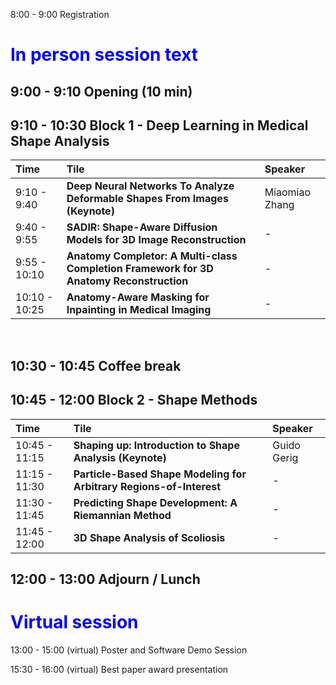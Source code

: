 
8:00 - 9:00 Registration

# <span style="color:blue">In person session text</span> <br>

## 9:00 - 9:10 Opening (10 min) <br>

## 9:10 - 10:30 Block 1 - Deep Learning in Medical Shape Analysis <br>

| Time   |      Tile      |  Speaker |
|:----------|:-------------|:------|
| 9:10 - 9:40 |  **Deep Neural Networks To Analyze Deformable Shapes From Images (Keynote)** | Miaomiao Zhang|
| 9:40 - 9:55 |  **SADIR: Shape-Aware Diffusion Models for 3D Image Reconstruction**   |   - |
| 9:55 - 10:10 | **Anatomy Completor: A Multi-class Completion Framework for 3D Anatomy Reconstruction** |    -|
| 10:10 - 10:25 | **Anatomy-Aware Masking for Inpainting in Medical Imaging** |    - | 

<br>

## 10:30 - 10:45 Coffee break <br>

## 10:45 - 12:00 Block 2 - Shape Methods  <br>


| Time   |      Tile      |  Speaker |
|:----------|:-------------|:------|
| 10:45 - 11:15 |  **Shaping up: Introduction to Shape Analysis (Keynote)** | Guido Gerig|
| 11:15 - 11:30 |  **Particle-Based Shape Modeling for Arbitrary Regions-of-Interest**   |   - |
| 11:30 - 11:45 | **Predicting Shape Development: A Riemannian Method** |    -|
| 11:45 - 12:00 | **3D Shape Analysis of Scoliosis** |    - | <br>


## 12:00 - 13:00 Adjourn / Lunch <br>

# <span style="color:blue">Virtual session </span> <br>


13:00 - 15:00 (virtual) Poster and Software Demo Session

15:30 - 16:00 (virtual) Best paper award presentation

